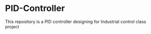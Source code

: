 # PID-Controller
This repository is a PID controller designing for Industrial control class project
